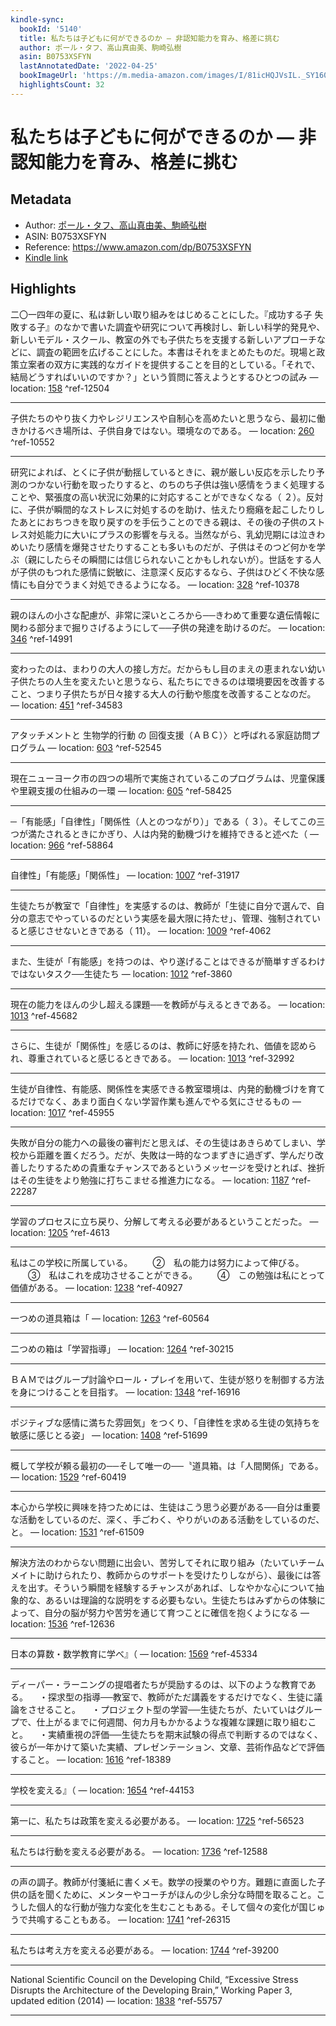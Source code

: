 ```yaml
---
kindle-sync:
  bookId: '5140'
  title: 私たちは子どもに何ができるのか ― 非認知能力を育み、格差に挑む
  author: ポール・タフ、高山真由美、駒崎弘樹
  asin: B0753XSFYN
  lastAnnotatedDate: '2022-04-25'
  bookImageUrl: 'https://m.media-amazon.com/images/I/81icHQJVsIL._SY160.jpg'
  highlightsCount: 32
---
```

# 私たちは子どもに何ができるのか ― 非認知能力を育み、格差に挑む
## Metadata
* Author: [ポール・タフ、高山真由美、駒崎弘樹](https://www.amazon.comundefined)
* ASIN: B0753XSFYN
* Reference: https://www.amazon.com/dp/B0753XSFYN
* [Kindle link](kindle://book?action=open&asin=B0753XSFYN)

## Highlights
二〇一四年の夏に、私は新しい取り組みをはじめることにした。『成功する子 失敗する子』のなかで書いた調査や研究について再検討し、新しい科学的発見や、新しいモデル・スクール、教室の外でも子供たちを支援する新しいアプローチなどに、調査の範囲を広げることにした。本書はそれをまとめたものだ。現場と政策立案者の双方に実践的なガイドを提供することを目的としている。「それで、結局どうすればいいのですか？」という質問に答えようとするひとつの試み — location: [158](kindle://book?action=open&asin=B0753XSFYN&location=158) ^ref-12504

---
子供たちのやり抜く力やレジリエンスや自制心を高めたいと思うなら、最初に働きかけるべき場所は、子供自身ではない。環境なのである。 — location: [260](kindle://book?action=open&asin=B0753XSFYN&location=260) ^ref-10552

---
研究によれば、とくに子供が動揺しているときに、親が厳しい反応を示したり予測のつかない行動を取ったりすると、のちのち子供は強い感情をうまく処理することや、緊張度の高い状況に効果的に対応することができなくなる（ ２）。反対に、子供が瞬間的なストレスに対処するのを助け、怯えたり癇癪を起こしたりしたあとにおちつきを取り戻すのを手伝うことのできる親は、その後の子供のストレス対処能力に大いにプラスの影響を与える。当然ながら、乳幼児期には泣きわめいたり感情を爆発させたりすることも多いものだが、子供はそのつど何かを学ぶ（親にしたらその瞬間には信じられないことかもしれないが）。世話をする人が子供のもつれた感情に鋭敏に、注意深く反応するなら、子供はひどく不快な感情にも自分でうまく対処できるようになる。 — location: [328](kindle://book?action=open&asin=B0753XSFYN&location=328) ^ref-10378

---
親のほんの小さな配慮が、非常に深いところから──きわめて重要な遺伝情報に関わる部分まで掘りさげるようにして──子供の発達を助けるのだ。 — location: [346](kindle://book?action=open&asin=B0753XSFYN&location=346) ^ref-14991

---
変わったのは、まわりの大人の接し方だ。だからもし目のまえの恵まれない幼い子供たちの人生を変えたいと思うなら、私たちにできるのは環境要因を改善すること、つまり子供たちが日々接する大人の行動や態度を改善することなのだ。 — location: [451](kindle://book?action=open&asin=B0753XSFYN&location=451) ^ref-34583

---
アタッチメントと 生物学的行動 の 回復支援（ＡＢＣ）〉と呼ばれる家庭訪問プログラム — location: [603](kindle://book?action=open&asin=B0753XSFYN&location=603) ^ref-52545

---
現在ニューヨーク市の四つの場所で実施されているこのプログラムは、児童保護や里親支援の仕組みの一環 — location: [605](kindle://book?action=open&asin=B0753XSFYN&location=605) ^ref-58425

---
─「有能感」「自律性」「関係性（人とのつながり）」である（ ３）。そしてこの三つが満たされるときにかぎり、人は内発的動機づけを維持できると述べた（ — location: [966](kindle://book?action=open&asin=B0753XSFYN&location=966) ^ref-58864

---
自律性」「有能感」「関係性」 — location: [1007](kindle://book?action=open&asin=B0753XSFYN&location=1007) ^ref-31917

---
生徒たちが教室で「自律性」を実感するのは、教師が「生徒に自分で選んで、自分の意志でやっているのだという実感を最大限に持たせ」、管理、強制されていると感じさせないときである（ 11）。 — location: [1009](kindle://book?action=open&asin=B0753XSFYN&location=1009) ^ref-4062

---
また、生徒が「有能感」を持つのは、やり遂げることはできるが簡単すぎるわけではないタスク──生徒たち — location: [1012](kindle://book?action=open&asin=B0753XSFYN&location=1012) ^ref-3860

---
現在の能力をほんの少し超える課題──を教師が与えるときである。 — location: [1013](kindle://book?action=open&asin=B0753XSFYN&location=1013) ^ref-45682

---
さらに、生徒が「関係性」を感じるのは、教師に好感を持たれ、価値を認められ、尊重されていると感じるときである。 — location: [1013](kindle://book?action=open&asin=B0753XSFYN&location=1013) ^ref-32992

---
生徒が自律性、有能感、関係性を実感できる教室環境は、内発的動機づけを育てるだけでなく、あまり面白くない学習作業も進んでやる気にさせるもの — location: [1017](kindle://book?action=open&asin=B0753XSFYN&location=1017) ^ref-45955

---
失敗が自分の能力への最後の審判だと思えば、その生徒はあきらめてしまい、学校から距離を置くだろう。だが、失敗は一時的なつまずきに過ぎず、学んだり改善したりするための貴重なチャンスであるというメッセージを受けとれば、挫折はその生徒をより勉強に打ちこませる推進力になる。 — location: [1187](kindle://book?action=open&asin=B0753XSFYN&location=1187) ^ref-22287

---
学習のプロセスに立ち戻り、分解して考える必要があるということだった。 — location: [1205](kindle://book?action=open&asin=B0753XSFYN&location=1205) ^ref-4613

---
私はこの学校に所属している。 　　②　私の能力は努力によって伸びる。 　　③　私はこれを成功させることができる。 　　④　この勉強は私にとって価値がある。 — location: [1238](kindle://book?action=open&asin=B0753XSFYN&location=1238) ^ref-40927

---
一つめの道具箱は「 — location: [1263](kindle://book?action=open&asin=B0753XSFYN&location=1263) ^ref-60564

---
二つめの箱は「学習指導」 — location: [1264](kindle://book?action=open&asin=B0753XSFYN&location=1264) ^ref-30215

---
ＢＡＭではグループ討論やロール・プレイを用いて、生徒が怒りを制御する方法を身につけることを目指す。 — location: [1348](kindle://book?action=open&asin=B0753XSFYN&location=1348) ^ref-16916

---
ポジティブな感情に満ちた雰囲気」をつくり、「自律性を求める生徒の気持ちを敏感に感じとる姿」 — location: [1408](kindle://book?action=open&asin=B0753XSFYN&location=1408) ^ref-51699

---
概して学校が頼る最初の──そして唯一の──〝道具箱〟は「人間関係」である。 — location: [1529](kindle://book?action=open&asin=B0753XSFYN&location=1529) ^ref-60419

---
本心から学校に興味を持つためには、生徒はこう思う必要がある──自分は重要な活動をしているのだ、深く、手ごわく、やりがいのある活動をしているのだ、と。 — location: [1531](kindle://book?action=open&asin=B0753XSFYN&location=1531) ^ref-61509

---
解決方法のわからない問題に出会い、苦労してそれに取り組み（たいていチームメイトに助けられたり、教師からのサポートを受けたりしながら）、最後には答えを出す。そういう瞬間を経験するチャンスがあれば、しなやかな心について抽象的な、あるいは理論的な説明をする必要もない。生徒たちはみずからの体験によって、自分の脳が努力や苦労を通じて育つことに確信を抱くようになる — location: [1536](kindle://book?action=open&asin=B0753XSFYN&location=1536) ^ref-12636

---
日本の算数・数学教育に学べ』（ — location: [1569](kindle://book?action=open&asin=B0753XSFYN&location=1569) ^ref-45334

---
ディーパー・ラーニングの提唱者たちが奨励するのは、以下のような教育である。 　・探求型の指導──教室で、教師がただ講義をするだけでなく、生徒に議論をさせること。 　・プロジェクト型の学習──生徒たちが、たいていはグループで、仕上がるまでに何週間、何カ月もかかるような複雑な課題に取り組むこと。 　・実績重視の評価──生徒たちを期末試験の得点で判断するのではなく、彼らが一年かけて築いた実績、プレゼンテーション、文章、芸術作品などで評価すること。 — location: [1616](kindle://book?action=open&asin=B0753XSFYN&location=1616) ^ref-18389

---
学校を変える』（ — location: [1654](kindle://book?action=open&asin=B0753XSFYN&location=1654) ^ref-44153

---
第一に、私たちは政策を変える必要がある。 — location: [1725](kindle://book?action=open&asin=B0753XSFYN&location=1725) ^ref-56523

---
私たちは行動を変える必要がある。 — location: [1736](kindle://book?action=open&asin=B0753XSFYN&location=1736) ^ref-12588

---
の声の調子。教師が付箋紙に書くメモ。数学の授業のやり方。難題に直面した子供の話を聞くために、メンターやコーチがほんの少し余分な時間を取ること。こうした個人的な行動が強力な変化を生むこともある。そして個々の変化が国じゅうで共鳴することもある。 — location: [1741](kindle://book?action=open&asin=B0753XSFYN&location=1741) ^ref-26315

---
私たちは考え方を変える必要がある。 — location: [1744](kindle://book?action=open&asin=B0753XSFYN&location=1744) ^ref-39200

---
National Scientific Council on the Developing Child, “Excessive Stress Disrupts the Architecture of the Developing Brain,” Working Paper 3, updated edition (2014) — location: [1838](kindle://book?action=open&asin=B0753XSFYN&location=1838) ^ref-55757

---
